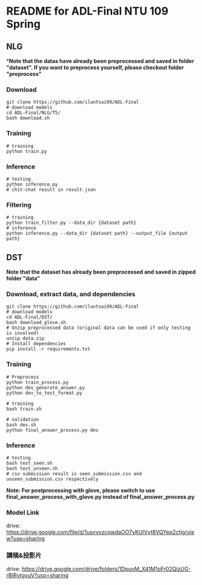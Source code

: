 # README for ADL-Final NTU 109 Spring
## NLG

***Note that the datas have already been preprocessed and saved in folder "dataset". If you want to preprocess yourself, please checkout folder "preprocess"**

### Download

```shell
git clone https://github.com/iluntsai99/ADL-Final
# download models
cd ADL-Final/NLG/T5/
bash download.sh
```

### Training

```shell
# training
python train.py
```

### Inference

```shell
# testing
python inference.py
# chit-chat result in result.json
```

### Filtering

```shell
# training
python train_filter.py --data_dir {dataset path}
# inference
python inference.py --data_dir {dataset path} --output_file {output path}
```



## DST

**Note that the dataset has already been preprocessed and saved in zipped folder "data"**

### Download, extract data, and dependencies

```shell
git clone https://github.com/iluntsai99/ADL-Final
# download models
cd ADL-Final/DST/
bash download_glove.sh
# Unzip preprocessed data (original data can be used if only testing is involved)
unzip data.zip
# Install dependencies
pip install -r requirements.txt
```

### Training

```shell
# Preprocess
python train_process.py
python dev_generate_answer.py
python dev_to_test_format.py

# training
bash train.sh

# validation
bash dev.sh
python final_answer_process.py dev
```

### Inference

```shell
# testing
bash test_seen.sh
bash test_unseen.sh
# csv submission result is seen_submission.csv and unseen_submission.csv respectively
```
**Note: For postprocessing with glove, please switch to use final_answer_process_with_glove.py instead of final_answer_process.py**

### Model Link

drive: https://drive.google.com/file/d/1usvvvzcqwdaOO7yKUlVyt8VQYep2ctjg/view?usp=sharing


### 講稿&投影片

drive: https://drive.google.com/drive/folders/1DpuoM_X41M1oFr02QizUG-rBIRytgvuV?usp=sharing
